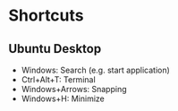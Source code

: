 # Shortcuts

## Ubuntu Desktop

* Windows: Search (e.g. start application)
* Ctrl+Alt+T: Terminal
* Windows+Arrows: Snapping
* Windows+H: Minimize
